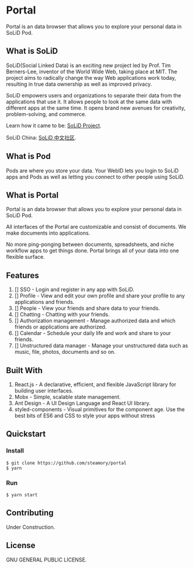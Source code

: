 # Portal

Portal is an data browser that allows you to explore your personal data in SoLiD Pod.

## What is SoLiD

SoLiD(Social Linked Data) is an exciting new project led by Prof. Tim Berners-Lee, inventor of the World Wide Web, taking place at MIT. The project aims to radically change the way Web applications work today, resulting in true data ownership as well as improved privacy.

SoLiD empowers users and organizations to separate their data from the applications that use it. It allows people to look at the same data with different apps at the same time. It opens brand new avenues for creativity, problem-solving, and commerce.

Learn how it came to be: [SoLiD Project](https://solidproject.org/).

SoLiD China: [SoLiD 中文社区](https://learnsolid.cn).

## What is Pod

Pods are where you store your data. Your WebID lets you login to SoLiD apps and Pods as well as letting you connect to other people using SoLiD.

## What is Portal

Portal is an data browser that allows you to explore your personal data in SoLiD Pod.

All interfaces of the Portal are customizable and consist of documents. We make documents into applications.

No more ping-ponging between documents, spreadsheets, and niche workflow apps to get things done. Portal brings all of your data into one flexible surface.

## Features

1. [] SSO - Login and register in any app with SoLiD.
1. [] Profile - View and edit your own profile and share your profile to any applications and friends.
1. [] People - View your friends and share data to your friends.
1. [] Chatting - Chatting with your friends.
1. [] Authorization management - Manage authorized data and which friends or applications are authorized.
1. [] Calendar - Schedule your daily life and work and share to your friends.
1. [] Unstructured data manager - Manage your unstructured data such as music, file, photos, documents and so on.

## Built With

1. React.js - A declarative, efficient, and flexible JavaScript library for building user interfaces.
1. Mobx - Simple, scalable state management.
1. Ant Design - A UI Design Language and React UI library.
1. styled-components - Visual primitives for the component age. Use the best bits of ES6 and CSS to style your apps without stress

## Quickstart

### Install

```shell
$ git clone https://github.com/steamory/portal
$ yarn
```

### Run

```shell
$ yarn start
```

## Contributing

Under Construction.

## License

GNU GENERAL PUBLIC LICENSE.
